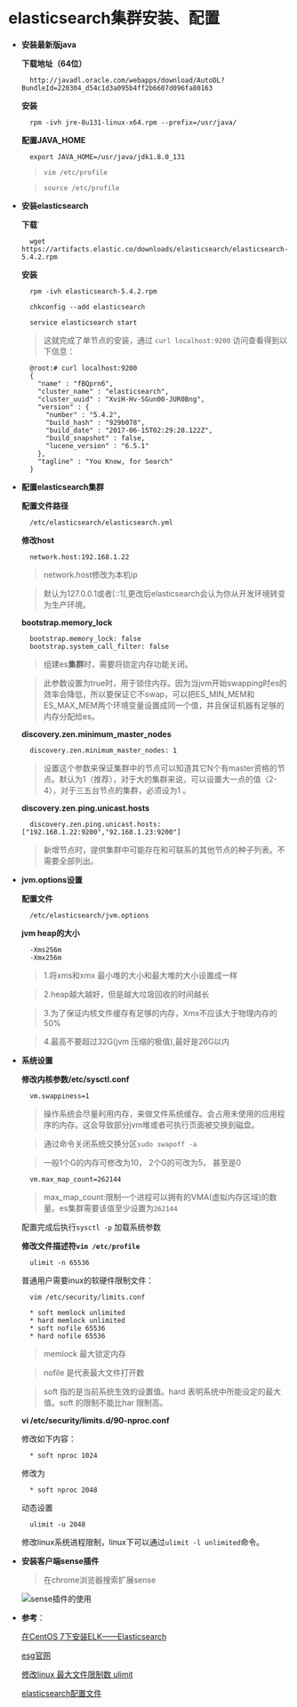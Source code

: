 # elasticsearch集群安装、配置

- **安装最新版java**

	**下载地址（64位）**

		http://javadl.oracle.com/webapps/download/AutoDL?BundleId=220304_d54c1d3a095b4ff2b6607d096fa80163

	**安装**

		rpm -ivh jre-8u131-linux-x64.rpm --prefix=/usr/java/

	**配置JAVA_HOME**

		export JAVA_HOME=/usr/java/jdk1.8.0_131

	>`vim /etc/profile`

	>`source /etc/profile`

- **安装elasticsearch**


	**下载**`
	
		wget https://artifacts.elastic.co/downloads/elasticsearch/elasticsearch-5.4.2.rpm

	**安装**

		rpm -ivh elasticsearch-5.4.2.rpm

		chkconfig --add elasticsearch

		service elasticsearch start

	>这就完成了单节点的安装，通过 `curl localhost:9200`	访问查看得到以下信息：

		@root:# curl localhost:9200
		{
		  "name" : "fBQprn6",
		  "cluster_name" : "elasticsearch",
		  "cluster_uuid" : "XviH-Hv-SGun00-JUR0Bng",
		  "version" : {
		    "number" : "5.4.2",
		    "build_hash" : "929b078",
		    "build_date" : "2017-06-15T02:29:28.122Z",
		    "build_snapshot" : false,
		    "lucene_version" : "6.5.1"
		  },
		  "tagline" : "You Know, for Search"
		}


- **配置elasticsearch集群**


	**配置文件路径**

		/etc/elasticsearch/elasticsearch.yml

	**修改host**

		network.host:192.168.1.22

	>network.host修改为本机ip

	>默认为127.0.0.1或者[::1],更改后elasticsearch会认为你从开发环境转变为生产环境。


	**bootstrap.memory_lock**


		bootstrap.memory_lock: false
		bootstrap.system_call_filter: false


	>组建es**集群**时，需要将锁定内存功能关闭。
	
	>此参数设置为true时，用于锁住内存。因为当jvm开始swapping时es的效率会降低，所以要保证它不swap，可以把ES\_MIN\_MEM和ES\_MAX\_MEM两个环境变量设置成同一个值，并且保证机器有足够的内存分配给es。
	


	**discovery.zen.minimum\_master_nodes**

		discovery.zen.minimum_master_nodes: 1

	>设置这个参数来保证集群中的节点可以知道其它N个有master资格的节点。默认为1（推荐），对于大的集群来说，可以设置大一点的值（2-4），对于三五台节点的集群，必须设为1 。

	

	**discovery.zen.ping.unicast.hosts**

		discovery.zen.ping.unicast.hosts: ["192.168.1.22:9200","92.168.1.23:9200"]

	>新增节点时，提供集群中可能存在和可联系的其他节点的种子列表。不需要全部列出。


- **jvm.options设置**

	**配置文件**	
		
		/etc/elasticsearch/jvm.options

	**jvm heap的大小**

		-Xms256m
		-Xmx256m


	>1.将xms和xmx 最小堆的大小和最大堆的大小设置成一样

	>2.heap越大越好，但是越大垃圾回收的时间越长

	>3.为了保证内核文件缓存有足够的内存，Xmx不应该大于物理内存的50%

	>4.最高不要超过32G(jvm 压缩的极值),最好是26G以内

- **系统设置**

   	**修改内核参数/etc/sysctl.conf**

		vm.swappiness=1

	>操作系统会尽量利用内存，来做文件系统缓存。会占用未使用的应用程序的内存。这会导致部分jvm堆或者可执行页面被交换到磁盘。

	>通过命令关闭系统交换分区`sudo swapoff -a`

	>一般1个G的内存可修改为10， 2个G的可改为5， 甚至是0
	
		vm.max_map_count=262144
	
	>max\_map_count:限制一个进程可以拥有的VMA(虚拟内存区域)的数量。es集群需要该值至少设置为`262144`

	配置完成后执行`sysctl -p` 加载系统参数


	**修改文件描述符`vim /etc/profile`**
	
		ulimit -n 65536

	普通用户需要inux的软硬件限制文件：

		vim /etc/security/limits.conf

		* soft memlock unlimited
		* hard memlock unlimited
		* soft nofile 65536
		* hard nofile 65536

	> memlock 最大锁定内存

    > nofile 是代表最大文件打开数

	>soft 指的是当前系统生效的设置值。hard 表明系统中所能设定的最大值。soft 的限制不能比har 限制高。

	**vi /etc/security/limits.d/90-nproc.conf**

	修改如下内容：

		* soft nproc 1024

	修改为

		* soft nproc 2048

	动态设置

		ulimit -u 2048	

	修改linux系统进程限制，linux下可以通过`ulimit -l unlimited`命令。

- **安装客户端sense插件**

	>在chrome浏览器搜索扩展sense

	![sense插件的使用](https://i.imgur.com/4TJEXcg.png)

- **参考**：

	[在CentOS 7下安装ELK——Elasticsearch](http://webcache.googleusercontent.com/search?q=cache:RgdnLWZE8T4J:www.jianshu.com/p/4d8ea875f4df+&cd=2&hl=zh-CN&ct=clnk&gl=jp)

	[esg官网](https://www.elastic.co/guide/en/elasticsearch/reference/current/system-config.html#dev-vs-prod)

	[修改linux 最大文件限制数 ulimit](http://bian5399.blog.51cto.com/3848702/963662)

	[elasticsearch配置文件](http://blog.csdn.net/sinat_28224453/article/details/51134978)
